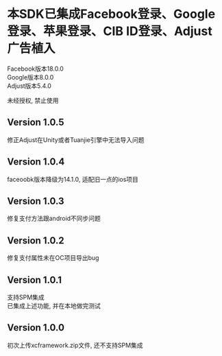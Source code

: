 # 本SDK已集成Facebook登录、Google登录、苹果登录、CIB ID登录、Adjust广告植入  
Facebook版本18.0.0  
Google版本8.0.0  
Adjust版本5.4.0  

未经授权, 禁止使用  

## Version 1.0.5  
修正Adjust在Unity或者Tuanjie引擎中无法导入问题  

## Version 1.0.4  
faceoobk版本降级为14.1.0, 适配旧一点的ios项目  

## Version 1.0.3  
修复支付方法跟android不同步问题  

## Version 1.0.2  
修复支付属性未在OC项目导出bug  

## Version 1.0.1  
支持SPM集成  
已集成上述功能, 并在本地做完测试  

## Version 1.0.0  
初次上传xcframework.zip文件, 还不支持SPM集成